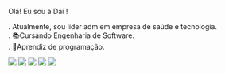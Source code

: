 Olá! Eu sou a Dai !   
  
  . Atualmente, sou líder adm em empresa de saúde e tecnologia.   
  . 📚Cursando Engenharia de Software.  
  . 🌱Aprendiz de programação.  
    
     
 <a href="https://www.linkedin.com/in/daiane-lima/" target="_blank"><img src="https://img.shields.io/badge/-LinkedIn-%230077B5?style=for-the-badge&logo=linkedin&logoColor=white" target="_blank"></a> 
  <a href ="https://myaccount.google.com/?utm_source=OGB&tab=mk&utm_medium=app"><img src="https://img.shields.io/badge/-Gmail-%23333?style=for-the-badge&logo=gmail&logoColor=white" target="_blank"></a>
 <a href="https://discord.com/channels/@me" target="_blank"><img src="https://img.shields.io/badge/Discord-7289DA?style=for-the-badge&logo=discord&logoColor=white" target="_blank"></a> 
    <a href="https://www.instagram.com/_limadaiane_/" target="_blank"><img src="https://img.shields.io/badge/-Instagram-%23E4405F?style=for-the-badge&logo=instagram&logoColor=white" target="_blank"></a>
      <a href="https://www.youtube.com/channel/UCoBS4cBjAKaCmeD9ikkNTxg" target="_blank"><img src="https://img.shields.io/badge/YouTube-FF0000?style=for-the-badge&logo=youtube&logoColor=white" target="_blank"></a>
